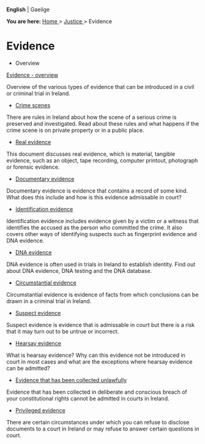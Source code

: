 **English** |  Gaeilge 

**You are here:** [ Home ](/en/) > [ Justice ](/en/justice/) > Evidence

#  Evidence

  * Overview 

[ Evidence - overview ](/en/justice/evidence/evidence-introduction/)

Overview of the various types of evidence that can be introduced in a civil or
criminal trial in Ireland.

  * [ Crime scenes ](/en/justice/evidence/crime-scenes/)

There are rules in Ireland about how the scene of a serious crime is preserved
and investigated. Read about these rules and what happens if the crime scene
is on private property or in a public place.

  * [ Real evidence ](/en/justice/evidence/real-evidence/)

This document discusses real evidence, which is material, tangible evidence,
such as an object, tape recording, computer printout, photograph or forensic
evidence.

  * [ Documentary evidence ](/en/justice/evidence/documentary-evidence/)

Documentary evidence is evidence that contains a record of some kind. What
does this include and how is this evidence admissable in court?

  * [ Identification evidence ](/en/justice/evidence/identification-evidence/)

Identification evidence includes evidence given by a victim or a witness that
identifies the accused as the person who committed the crime. It also covers
other ways of identifying suspects such as fingerprint evidence and DNA
evidence.

  * [ DNA evidence ](/en/justice/evidence/dna-evidence/)

DNA evidence is often used in trials in Ireland to establish identity. Find
out about DNA evidence, DNA testing and the DNA database.

  * [ Circumstantial evidence ](/en/justice/evidence/circumstantial-evidence/)

Circumstantial evidence is evidence of facts from which conclusions can be
drawn in a criminal trial in Ireland.

  * [ Suspect evidence ](/en/justice/evidence/suspect-evidence/)

Suspect evidence is evidence that is admissable in court but there is a risk
that it may turn out to be untrue or incorrect.

  * [ Hearsay evidence ](/en/justice/evidence/hearsay-evidence/)

What is hearsay evidence? Why can this evidence not be introduced in court in
most cases and what are the exceptions where hearsay evidence can be admitted?

  * [ Evidence that has been collected unlawfully ](/en/justice/evidence/unlawfully-obtained-evidence/)

Evidence that has been collected in deliberate and conscious breach of your
constitutional rights cannot be admitted in courts in Ireland.

  * [ Privileged evidence ](/en/justice/evidence/privileged-evidence/)

There are certain circumstances under which you can refuse to disclose
documents to a court in Ireland or may refuse to answer certain questions in
court.
